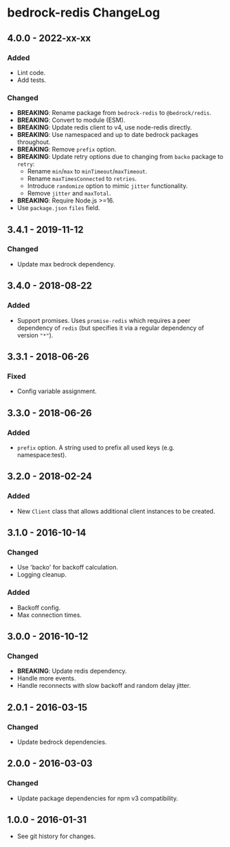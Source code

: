 # bedrock-redis ChangeLog

## 4.0.0 - 2022-xx-xx

### Added
- Lint code.
- Add tests.

### Changed
- **BREAKING**: Rename package from `bedrock-redis` to `@bedrock/redis`.
- **BREAKING**: Convert to module (ESM).
- **BREAKING**: Update redis client to v4, use node-redis directly.
- **BREAKING**: Use namespaced and up to date bedrock packages throughout.
- **BREAKING**: Remove `prefix` option.
- **BREAKING**: Update retry options due to changing from `backo` package to `retry`:
  - Rename `min`/`max` to `minTimeout`/`maxTimeout`.
  - Rename `maxTimesConnected` to `retries`.
  - Introduce `randomize` option to mimic `jitter` functionality.
  - Remove `jitter` and `maxTotal`.
- **BREAKING**: Require Node.js >=16.
- Use `package.json` `files` field.

## 3.4.1 - 2019-11-12

### Changed
- Update max bedrock dependency.

## 3.4.0 - 2018-08-22

### Added
- Support promises. Uses `promise-redis` which requires
  a peer dependency of `redis` (but specifies it via a
  regular dependency of version `"*"`).

## 3.3.1 - 2018-06-26

### Fixed
- Config variable assignment.

## 3.3.0 - 2018-06-26

### Added
- `prefix` option. A string used to prefix all used keys (e.g. namespace:test).

## 3.2.0 - 2018-02-24

### Added
- New `Client` class that allows additional client instances to be created.

## 3.1.0 - 2016-10-14

### Changed
- Use 'backo' for backoff calculation.
- Logging cleanup.

### Added
- Backoff config.
- Max connection times.

## 3.0.0 - 2016-10-12

### Changed
- **BREAKING**: Update redis dependency.
- Handle more events.
- Handle reconnects with slow backoff and random delay jitter.

## 2.0.1 - 2016-03-15

### Changed
- Update bedrock dependencies.

## 2.0.0 - 2016-03-03

### Changed
- Update package dependencies for npm v3 compatibility.

## 1.0.0 - 2016-01-31

- See git history for changes.
